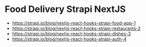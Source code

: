 # Food Delivery Strapi NextJS

- <https://strapi.io/blog/nextjs-react-hooks-strapi-food-app-1>
- <https://strapi.io/blog/nextjs-react-hooks-strapi-restaurants-2>
- <https://strapi.io/blog/nextjs-react-hooks-strapi-dishes-3>
- <https://strapi.io/blog/nextjs-react-hooks-strapi-auth-4>
